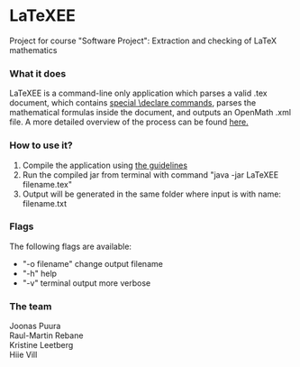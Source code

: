 # LaTeXEE
Project for course "Software Project": Extraction and checking of LaTeX mathematics

### What it does  

LaTeXEE is a command-line only application which parses a valid .tex document, which contains [special \declare commands](https://github.com/Abercus/LaTeXEE/wiki/Declaration-language), parses the mathematical formulas inside the document, and outputs an OpenMath .xml file. A more detailed overview of the process can be found [here.](https://github.com/Abercus/LaTeXEE/wiki/Parsing-process-specification)

### How to use it?

1. Compile the application using [the guidelines](https://github.com/Abercus/LaTeXEE/wiki/Building-project)
2. Run the compiled jar from terminal with command "java -jar LaTeXEE filename.tex"
3. Output will be generated in the same folder where input is with name: filename.txt

### Flags

The following flags are available:

* "-o filename" change output filename
* "-h" help
* "-v" terminal output more verbose


### The team  

Joonas Puura  
Raul-Martin Rebane  
Kristine Leetberg  
Hiie Vill  
